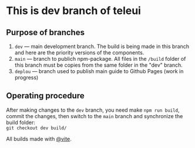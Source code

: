 # This is dev branch of teleui

## Purpose of branches
 1. `dev` — main development branch. The build is being made in this branch and here are the priority versions of the components.
 2. `main` — branch to publich npm-package. All files in the `/build` folder of this branch must be copies from the same folder in the "dev" branch.
 3. `deplou` — branch used to publish main guide to Github Pages (work in progress)


## Operating procedure
After making changes to the `dev` branch, you need make `npm run build`, commit the changes,
then switch to the `main` branch and synchronize the build folder: \
`git checkout dev build/`


All builds made with [@vite](https://vitejs.dev/).
